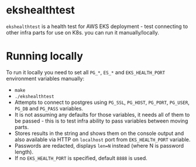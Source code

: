 # ekshealthtest

`ekshealthtest` is a health test for AWS EKS deployment - test connecting to other infra parts for use on K8s. you can run it manually/locally.

# Running locally

To run it locally you need to set all `PG_*`, `ES_*` and `EKS_HEALTH_PORT` environment variables manually:

- `make`
- `./ekshealthtest`
- Attempts to connect to postgres using `PG_SSL`, `PG_HOST`, `PG_PORT`, `PG_USER`, `PG_DB` and `PG_PASS` variables.
- It is not assuming any defaults for those variables, it needs all of them to be passed - this is to test infra ability to pass variables between moving parts.
- Stores results in the string and shows them on the console output and also available via HTTP on `localhost` port from `EKS_HEALTH_PORT` variable.
- Passwords are redacted, displays `len=N` instead (where N is password length).
- If no `EKS_HEALTH_PORT` is specified, default `8888` is used.
